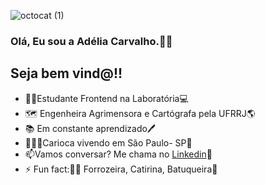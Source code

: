 ![octocat (1)](https://user-images.githubusercontent.com/60454824/88703267-dd2b2500-d0e2-11ea-9fb4-761d14f52a78.png)

### Olá, Eu sou a Adélia Carvalho.👋🏾‍
## Seja bem vind@!!


- 👩🏾‍Estudante Frontend na Laboratória💻
- 🗺️ Engenheira Agrimensora e Cartógrafa pela UFRRJ🌎
- 📚 Em constante aprendizado🖊️
- 🏄🏾‍♀️Carioca vivendo em São Paulo- SP🌃
- 📫Vamos conversar? Me chama no [Linkedin](https://www.linkedin.com/in/ad%C3%A9liacarvalho/)📧
- ⚡ Fun fact:💃🏾 Forrozeira, Catirina, Batuqueira🥁


<!--
**adeliacristine/adeliacristine** is a ✨ _special_ ✨ repository because its `README.md` (this file) appears on your GitHub profile.



